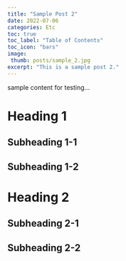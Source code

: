 ```yaml
---
title: "Sample Post 2"
date: 2022-07-06
categories: Etc
toc: true
toc_label: "Table of Contents"
toc_icon: "bars"
image: 
 thumb: posts/sample_2.jpg
excerpt: "This is a sample post 2."
---
```


sample content for testing...

# Heading 1
## Subheading 1-1
## Subheading 1-2

# Heading 2
## Subheading 2-1
## Subheading 2-2